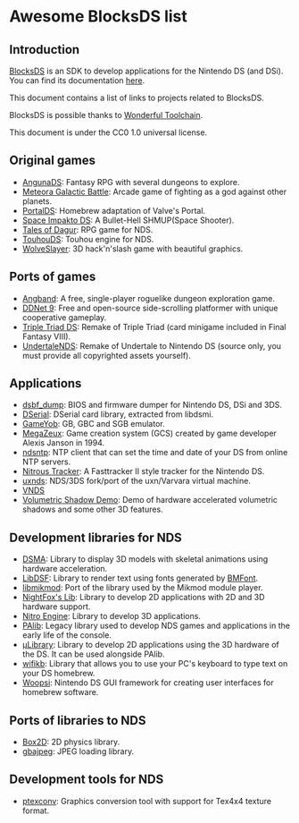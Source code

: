 # Awesome BlocksDS list

## Introduction

[BlocksDS](https://github.com/blocksds/sdk) is an SDK to develop applications
for the Nintendo DS (and DSi). You can find its documentation
[here](https://blocksds.github.io/docs/).

This document contains a list of links to projects related to BlocksDS.

BlocksDS is possible thanks to [Wonderful Toolchain](https://wonderful.asie.pl/).

This document is under the CC0 1.0 universal license.

## Original games

- [AngunaDS](https://github.com/asiekierka/angunads): Fantasy RPG with several
  dungeons to explore.
- [Meteora Galactic Battle](https://github.com/AntonioND/meteora): Arcade game
  of fighting as a god against other planets.
- [PortalDS](https://github.com/asiekierka/portalDS): Homebrew adaptation of
  Valve's Portal.
- [Space Impakto DS](https://github.com/AntonioND/SpaceImpakto-DS): A
  Bullet-Hell SHMUP(Space Shooter).
- [Tales of Dagur](https://github.com/AntonioND/talesofdagur): RPG game for NDS.
- [TouhouDS](https://github.com/asiekierka/TouhouDS): Touhou engine for NDS.
- [WolveSlayer](https://github.com/AntonioND/wolveslayer): 3D hack'n'slash game
  with beautiful graphics.

## Ports of games

- [Angband](https://github.com/angband/angband):  A free, single-player
  roguelike dungeon exploration game.
- [DDNet 9](https://github.com/headshot2017/ddnet-nds): Free and open-source
  side-scrolling platformer with unique cooperative gameplay.
- [Triple Triad DS](https://github.com/AntonioND/triple-triad-ds): Remake of
  Triple Triad (card minigame included in Final Fantasy VIII).
- [UndertaleNDS](https://github.com/C3RV1/UndertaleNDS): Remake of Undertale to
  Nintendo DS (source only, you must provide all copyrighted assets yourself).

## Applications

- [dsbf\_dump](https://github.com/DS-Homebrew/dsbf_dump): BIOS and firmware
  dumper for Nintendo DS, DSi and 3DS.
- [DSerial](https://github.com/asiekierka/dserial): DSerial card library,
  extracted from libdsmi.
- [GameYob](https://github.com/DS-Homebrew/GameYob): GB, GBC and SGB emulator.
- [MegaZeux](https://github.com/asiekierka/megazeux/tree/port-blocksds): Game
  creation system (GCS) created by game developer Alexis Janson in 1994.
- [ndsntp](https://github.com/IvanVeloz/ndsntp):  NTP client that can set the
  time and date of your DS from online NTP servers.
- [Nitrous Tracker](https://github.com/asiekierka/nitrotracker): A Fasttracker
  II style tracker for the Nintendo DS.
- [uxnds](https://github.com/asiekierka/uxnds): NDS/3DS fork/port of the
  uxn/Varvara virtual machine.
- [VNDS](https://github.com/asiekierka/vnds)
- [Volumetric Shadow Demo](https://github.com/AntonioND/volumetric_shadow_demo):
  Demo of hardware accelerated volumetric shadows and some other 3D features.

## Development libraries for NDS

- [DSMA](https://github.com/AntonioND/dsma-library): Library to display 3D
  models with skeletal animations using hardware acceleration.
- [LibDSF](https://github.com/AntonioND/libdsf): Library to render text using
  fonts generated by [BMFont](https://www.angelcode.com/products/bmfont).
- [libmikmod](https://github.com/AntonioND/libmikmod_nds): Port of the library
  used by the Mikmod module player.
- [NightFox's Lib](https://github.com/knightfox75/nds_nflib): Library to develop
  2D applications with 2D and 3D hardware support.
- [Nitro Engine](https://github.com/AntonioND/nitro-engine): Library to develop
  3D applications.
- [PAlib](https://github.com/AntonioND/palib): Legacy library used to develop
  NDS games and applications in the early life of the console.
- [µLibrary](https://github.com/AntonioND/ulibrary): Library to develop 2D
  applications using the 3D hardware of the DS. It can be used alongside PAlib.
- [wifikb](https://github.com/headshot2017/wifikb): Library that allows you to
  use your PC's keyboard to type text on your DS homebrew.
- [Woopsi](https://github.com/AntonioND/Woopsi):  Nintendo DS GUI framework for
  creating user interfaces for homebrew software.

## Ports of libraries to NDS

- [Box2D](https://github.com/AntonioND/box2d_nds): 2D physics library.
- [gbajpeg](https://github.com/blocksds/gbajpeg): JPEG loading library.

## Development tools for NDS

- [ptexconv](https://github.com/blocksds/ptexconv): Graphics conversion tool
  with support for Tex4x4 texture format.

